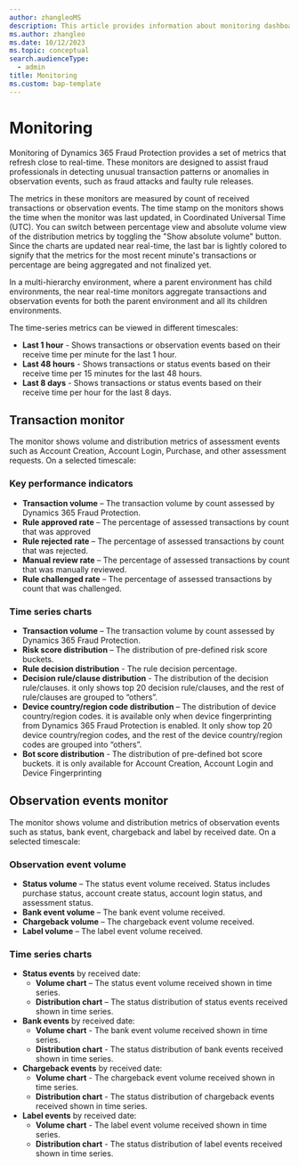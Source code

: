 ```yaml
---
author: zhangleoMS
description: This article provides information about monitoring dashboards in Dynamics 365 Fraud Protection.
ms.author: zhangleo
ms.date: 10/12/2023
ms.topic: conceptual
search.audienceType:
  - admin
title: Monitoring
ms.custom: bap-template
---
```

# Monitoring
Monitoring of Dynamics 365 Fraud Protection provides a set of metrics that refresh close to real-time. These monitors are designed to assist fraud professionals in detecting unusual transaction patterns or anomalies in observation events, such as fraud attacks and faulty rule releases.

The metrics in these monitors are measured by count of received transactions or observation events. The time stamp on the monitors shows the time when the monitor was last updated, in Coordinated Universal Time (UTC). You can switch between percentage view and absolute volume view of the distribution metrics by toggling the "Show absolute volume" button. Since the charts are updated near real-time, the last bar is lightly colored to signify that the metrics for the most recent minute's transactions or percentage are being aggregated and not finalized yet.

In a multi-hierarchy environment, where a parent environment has child environments, the near real-time monitors aggregate transactions and observation events for both the parent environment and all its children environments. 

The time-series metrics can be viewed in different timescales: 
- **Last 1 hour** - Shows transactions or observation events based on their receive time per minute for the last 1 hour.
- **Last 48 hours** - Shows transactions or status events based on their receive time per 15 minutes for the last 48 hours.
- **Last 8 days** - Shows transactions or status events based on their receive time per hour for the last 8 days.

## Transaction monitor
The monitor shows volume and distribution metrics of assessment events such as Account Creation, Account Login, Purchase, and other assessment requests. On a selected timescale: 
### Key performance indicators
- **Transaction volume** – The transaction volume by count assessed by Dynamics 365 Fraud Protection.
- **Rule approved rate** – The percentage of assessed transactions by count that was approved 
- **Rule rejected rate** – The percentage of assessed transactions by count that was rejected.
- **Manual review rate** – The percentage of assessed transactions by count that was manually reviewed.
- **Rule challenged rate** – The percentage of assessed transactions by count that was challenged.
### Time series charts
- **Transaction volume** – The transaction volume by count assessed by Dynamics 365 Fraud Protection.
- **Risk score distribution** – The distribution of pre-defined risk score buckets.
- **Rule decision distribution** - The rule decision percentage.
- **Decision rule/clause distribution** - The distribution of the decision rule/clauses. it only shows top 20 decision rule/clauses, and the rest of rule/clauses are grouped to “others”.
- **Device country/region code distribution** – The distribution of device country/region codes. it is available only when device fingerprinting from Dynamics 365 Fraud Protection is enabled. It only show top 20 device country/region codes, and the rest of the device country/region codes are grouped into “others”.
- **Bot score distribution** - The distribution of pre-defined bot score buckets. it is only available for Account Creation, Account Login and Device Fingerprinting 

## Observation events monitor
The monitor shows volume and distribution metrics of observation events such as status, bank event, chargeback and label by received date. On a selected timescale:

### Observation event volume
- **Status volume** – The status event volume received. Status includes purchase status, account create status, account login status, and assessment status. 
- **Bank event volume** – The bank event volume received.
- **Chargeback volume** – The chargeback event volume received.
- **Label volume** – The label event volume received.

### Time series charts
- **Status events** by received date:
  - **Volume chart** – The status event volume received shown in time series.
  - **Distribution chart** – The status distribution of status events received shown in time series.
- **Bank events** by received date:
  - **Volume chart** - The bank event volume received shown in time series.
  - **Distribution chart** - The status distribution of bank events received shown in time series.
- **Chargeback events** by received date:
  - **Volume chart** - The chargeback event volume received shown in time series.
  - **Distribution chart** - The status distribution of chargeback events received shown in time series.
- **Label events** by received date:
  - **Volume chart** - The label event volume received shown in time series.
  - **Distribution chart** - The status distribution of label events received shown in time series.

